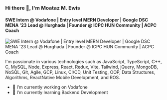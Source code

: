 ### Hi there 👋, I'm Moataz M. Ewis
#### SWE Intern @ Vodafone | Entry level MERN Developer | Google DSC MENA '23 Lead @ Hurghada | Founder @ ICPC HUN Community | ACPC Coach
![SWE Intern @ Vodafone | Entry level MERN Developer | Google DSC MENA '23 Lead @ Hurghada | Founder @ ICPC HUN Community | ACPC Coach](https://github.com/moataz2002/moataz2002/blob/main/Pink%20%26%20Blue%20Futuristic%20Gaming%20Channel%20Youtube%20Intro.gif)

I'm passionate in various technologies such as JavaScript, TypeScript, C++, C, MySQL, Node, Express, React, Redux, Vite, Tailwind, jQuery, MongoDB, NoSQL, Git, Agile, GCP, Linux, CI/CD, Unit Testing, OOP, Data Structures, Algorithms, ReactNative Mobile Development, and ROS. 

- 🔭 I’m currently working on Vodafone 
- 🌱 I’m currently learning Backend Development 




